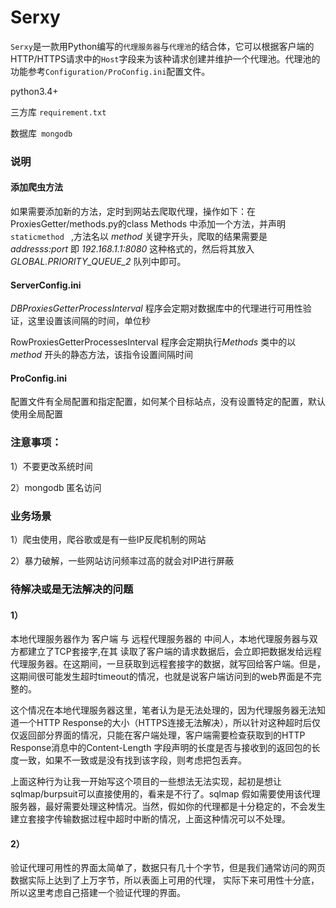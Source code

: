 # Serxy

`Serxy`是一款用Python编写的`代理服务器`与`代理池`的结合体，它可以根据客户端的HTTP/HTTPS请求中的`Host`字段来为该种请求创建并维护一个代理池。代理池的功能参考`Configuration/ProConfig.ini`配置文件。

python3.4+  

三方库 `requirement.txt`

数据库` mongodb`

### 说明

#### 添加爬虫方法

如果需要添加新的方法，定时到网站去爬取代理，操作如下：在ProxiesGetter/methods.py的class Methods 中添加一个方法，并声明`staticmethod ` ,方法名以 *method* 关键字开头，爬取的结果需要是 *addresss:port* 即 *192.168.1.1:8080* 这种格式的，然后将其放入 *GLOBAL.PRIORITY_QUEUE_2* 队列中即可。 

#### ServerConfig.ini

*DBProxiesGetterProcessInterval* 程序会定期对数据库中的代理进行可用性验证，这里设置该间隔的时间，单位秒

RowProxiesGetterProcessesInterval 程序会定期执行*Methods* 类中的以 *method* 开头的静态方法，该指令设置间隔时间

#### ProConfig.ini

配置文件有全局配置和指定配置，如何某个目标站点，没有设置特定的配置，默认使用全局配置

### 注意事项：

1）不要更改系统时间

2）mongodb 匿名访问



### 业务场景

1）爬虫使用，爬谷歌或是有一些IP反爬机制的网站

2）暴力破解，一些网站访问频率过高的就会对IP进行屏蔽



### 待解决或是无法解决的问题

#### 1）
本地代理服务器作为 客户端 与 远程代理服务器的 中间人，本地代理服务器与双方都建立了TCP套接字,在其 读取了客户端的请求数据后，会立即把数据发给远程代理服务器。在这期间，一旦获取到远程套接字的数据，就写回给客户端。但是，这期间很可能发生超时timeout的情况，也就是说客户端访问到的web界面是不完整的。

 这个情况在本地代理服务器这里，笔者认为是无法处理的，因为代理服务器无法知道一个HTTP Response的大小（HTTPS连接无法解决），所以针对这种超时后仅仅返回部分界面的情况，只能在客户端处理，客户端需要检查获取到的HTTP Response消息中的Content-Length 字段声明的长度是否与接收到的返回包的长度一致，如果不一致或是没有找到该字段，则考虑把包丢弃。

上面这种行为让我一开始写这个项目的一些想法无法实现，起初是想让sqlmap/burpsuit可以直接使用的，看来是不行了。sqlmap 假如需要使用该代理服务器，最好需要处理这种情况。当然，假如你的代理都是十分稳定的，不会发生建立套接字传输数据过程中超时中断的情况，上面这种情况可以不处理。

#### 2）
验证代理可用性的界面太简单了，数据只有几十个字节，但是我们通常访问的网页数据实际上达到了上万字节，所以表面上可用的代理，
实际下来可用性十分底，所以这里考虑自己搭建一个验证代理的界面。
